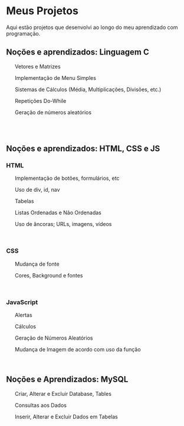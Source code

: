 # Meus Projetos
Aqui estão projetos que desenvolvi ao longo do meu aprendizado com programação.

<h2>Noções e aprendizados: Linguagem C</h2>
<ul>Vetores e Matrizes</ul>
<ul>Implementação de Menu Simples</ul>
<ul>Sistemas de Cálculos (Média, Multiplicações, Divisões, etc.)</ul>
<ul>Repetições Do-While</ul>
<ul>Geração de números aleatórios</ul>
<br>
<br>
<h2>Noções e aprendizados: HTML, CSS e JS</h2>
<h3>HTML</h3>
<ul>Implementação de botões, formulários, etc</ul>
<ul>Uso de div, id, nav</ul>
<ul>Tabelas</ul>
<ul>Listas Ordenadas e Não Ordenadas</ul>
<ul>Uso de âncoras; URLs, imagens, vídeos</ul>
<br>
<h3>CSS</h3>
<ul>Mudança de fonte</ul>
<ul>Cores, Background e fontes</ul>
<br>
<h3>JavaScript</h3>
<ul>Alertas</ul>
<ul>Cálculos</ul>
<ul>Geração de Números Aleatórios</ul>
<ul>Mudança de Imagem de acordo com uso da função</ul>
<br>
<h2>Noções e Aprendizados: MySQL</h2>
<ul>Criar, Alterar e Excluir Database, Tables</ul>
<ul>Consultas aos Dados</ul>
<ul>Inserir, Alterar e Excluir Dados em Tabelas</ul>
